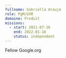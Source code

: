 ```yaml
---
fullname: Gabriella Araujo
role: PgM/UXR
domaine: Produit
missions:
  - start: 2021-07-16
    end: 2022-01-16
    status: independent
---
```


Fellow Google.org
